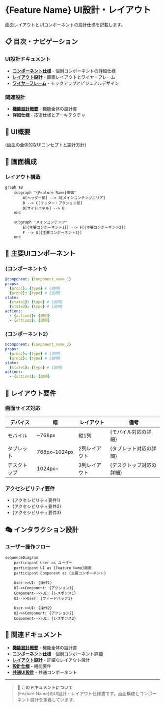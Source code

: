 # {Feature Name} UI設計・レイアウト

画面レイアウトとUIコンポーネントの設計仕様を記載します。

## 📋 目次・ナビゲーション

### UI設計ドキュメント
- **[コンポーネント仕様](./components.md)** - 個別コンポーネントの詳細仕様
- **[レイアウト設計](./layouts.md)** - 画面レイアウトとワイヤーフレーム
- **[ワイヤーフレーム](./wireframes/)** - モックアップとビジュアルデザイン

### 関連設計
- **[機能設計概要](../README.md)** - 機能全体の設計書
- **[詳細仕様](../design/README.md)** - 技術仕様とアーキテクチャ

## 🎨 UI概要

{画面の全体的なUIコンセプトと設計方針}

## 📱 画面構成

### レイアウト構造

```mermaid
graph TB
    subgraph "{Feature Name}画面"
        A[ヘッダー部] --> B[メインコンテンツエリア]
        B --> C[フッター・アクション部]
        D[サイドパネル] --> B
    end
    
    subgraph "メインコンテンツ"
        E[{主要コンポーネント1}] --> F[{主要コンポーネント2}]
        F --> G[{主要コンポーネント3}]
    end
```

## 🧩 主要UIコンポーネント

### {コンポーネント1}

```yaml
@component: {component_name_1}
props:
  {prop1}: {type} # {説明}
  {prop2}: {type} # {説明}
state:
  {state1}: {type} # {説明}
  {state2}: {type} # {説明}
actions:
  - {action1}: {説明}
  - {action2}: {説明}
```

### {コンポーネント2}

```yaml
@component: {component_name_2}
props:
  {prop1}: {type} # {説明}
  {prop2}: {type} # {説明}
state:
  {state1}: {type} # {説明}
actions:
  - {action1}: {説明}
```

## 📐 レイアウト要件

### 画面サイズ対応

| デバイス | 幅 | レイアウト | 備考 |
|----------|----|-----------|----- |
| モバイル | ~768px | 縦1列 | {モバイル対応の詳細} |
| タブレット | 768px~1024px | 2列レイアウト | {タブレット対応の詳細} |
| デスクトップ | 1024px~ | 3列レイアウト | {デスクトップ対応の詳細} |

### アクセシビリティ要件

- {アクセシビリティ要件1}
- {アクセシビリティ要件2}
- {アクセシビリティ要件3}

## 🎭 インタラクション設計

### ユーザー操作フロー

```mermaid
sequenceDiagram
    participant User as ユーザー
    participant UI as {Feature Name}画面
    participant Component as {主要コンポーネント}
    
    User->>UI: {操作1}
    UI->>Component: {アクション1}
    Component-->>UI: {レスポンス1}
    UI-->>User: {フィードバック1}
    
    User->>UI: {操作2}
    UI->>Component: {アクション2}
    Component-->>UI: {レスポンス2}
```

## 🔗 関連ドキュメント

- **[機能設計概要](../README.md)** - 機能全体の設計書
- **[コンポーネント仕様](./components.md)** - 個別コンポーネント詳細
- **[レイアウト設計](./layouts.md)** - 詳細なレイアウト設計
- **[設計仕様](../design/specifications.md)** - 機能要件
- **[共通UI設計](../../common-ui/README.md)** - 共通コンポーネント

---

> **📝 このドキュメントについて**  
> {Feature Name}のUI設計・レイアウト仕様書です。画面構成とコンポーネント設計を定義しています。